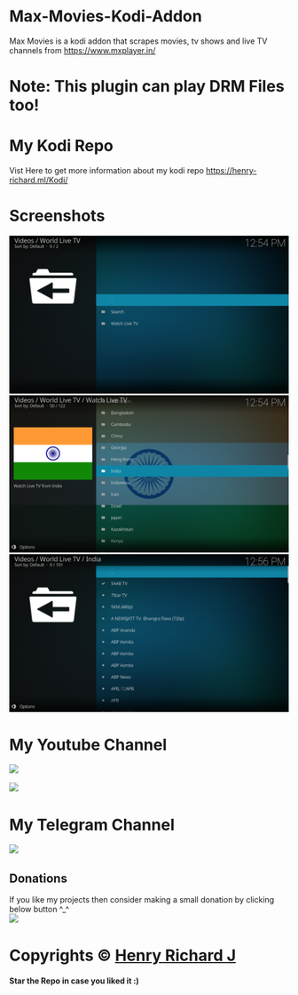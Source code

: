 # Max-Movies-Kodi-Addon
Max Movies is a kodi addon that scrapes movies, tv shows and live TV channels from https://www.mxplayer.in/

# Note: This plugin can play DRM Files too!

# My Kodi Repo
Vist Here to get more information about my kodi repo https://henry-richard.ml/Kodi/

# Screenshots
![Screenshot (1)](https://github.com/henry-richard7/Kodi-World-TV-Addon/raw/main/screenshots/World%20IPTV%201.png)
![Screenshot (2)](https://github.com/henry-richard7/Kodi-World-TV-Addon/raw/main/screenshots/World%20IPTV%202.png)
![Screenshot (3)](https://github.com/henry-richard7/Kodi-World-TV-Addon/raw/main/screenshots/World%20IPTV%203.png)

# My Youtube Channel
[![](https://img.shields.io/badge/Subscribe-red?style=for-the-badge&logo=YouTube)](https://www.youtube.com/channel/UCVGasc5jr45eZUpZNHvbtWQ)

[![](https://img.shields.io/youtube/channel/subscribers/UCVGasc5jr45eZUpZNHvbtWQ?style=social)](https://www.youtube.com/channel/UCVGasc5jr45eZUpZNHvbtWQ)

# My Telegram Channel
[![](https://img.shields.io/badge/Telegram-Join%20Now-blue?style=for-the-badge&logo=Telegram)](https://t.me/cracked4free)

## Donations
If you like my projects then consider making a small donation by clicking below button ^_^
<br/>
[![](https://img.shields.io/badge/Donate-Paypal-blue?style=for-the-badge&logo=paypal)](https://www.paypal.com/paypalme/henryrics)

# Copyrights © [Henry Richard J](https://github.com/henry-richard7)
#### Star the Repo in case you liked it :)
